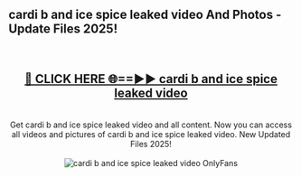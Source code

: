 <h2>cardi b and ice spice leaked video And Photos - Update Files 2025!</h2>
<br>
<div align="center">
<h2><a href="https://linkcuts.com/hfmhzwbr" rel="nofollow">🔴 CLICK HERE 🌐==►► cardi b and ice spice leaked video</a></h2>
<br>
Get cardi b and ice spice leaked video and all content. Now you can access all videos and pictures of cardi b and ice spice leaked video. New Updated Files 2025!
<br>
<br>
<a href="https://linkcuts.com/hfmhzwbr" rel="nofollow" data-target="animated-image.originalLink"><img src="https://i.ibb.co.com/WyWwxjT/player-gif2.gif" alt="cardi b and ice spice leaked video OnlyFans" style="max-width: 100%; display: inline-block;" data-target="animated-image.originalImage"></a>
</div>
<br>